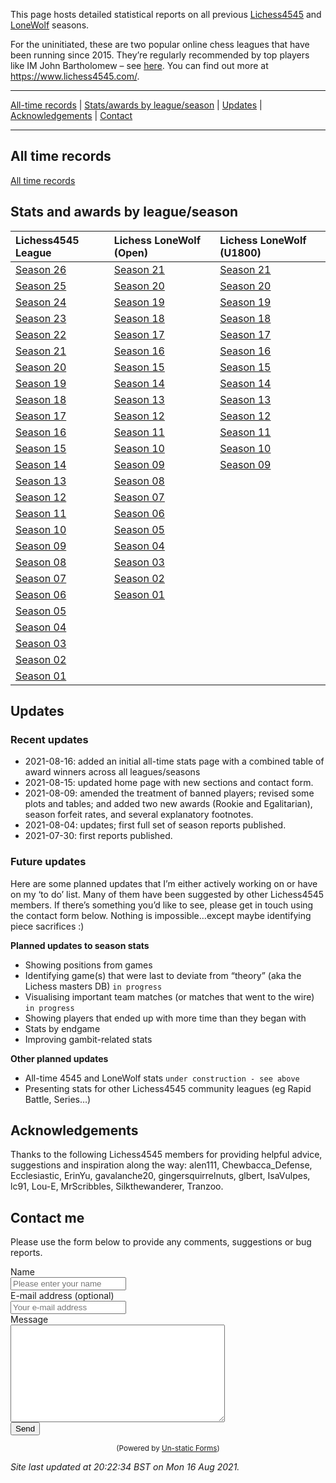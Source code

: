 This page hosts detailed statistical reports on all previous
[Lichess4545](https://www.lichess4545.com/team4545/) and
[LoneWolf](https://www.lichess4545.com/lonewolf/) seasons.

For the uninitiated, these are two popular online chess leagues that
have been running since 2015. They’re regularly recommended by top
players like IM John Bartholomew – see
[here](https://www.youtube.com/watch?v=8gBGcOEvsy4&t=1296). You can find
out more at <https://www.lichess4545.com/>.

------------------------------------------------------------------------

[All-time records](#alltime) \| [Stats/awards by
league/season](#season-stats) \| [Updates](#updates) \|
[Acknowledgements](#acknowledgements) \| [Contact](#contact)

------------------------------------------------------------------------

## All time records

[All time
records](https://rahulan-c.github.io/lichess4545-stats/reports/alltime_stats.html)

## Stats and awards by league/season

| Lichess4545 League                                                                     | Lichess LoneWolf (Open)                                                                  | Lichess LoneWolf (U1800)                                                                  |
|:---------------------------------------------------------------------------------------|:-----------------------------------------------------------------------------------------|:------------------------------------------------------------------------------------------|
| [Season 26](https://rahulan-c.github.io/lichess4545-stats/reports/stats_4545_s26.html) | [Season 21](https://rahulan-c.github.io/lichess4545-stats/reports/stats_lwopen_s21.html) | [Season 21](https://rahulan-c.github.io/lichess4545-stats/reports/stats_lwu1800_s21.html) |
| [Season 25](https://rahulan-c.github.io/lichess4545-stats/reports/stats_4545_s25.html) | [Season 20](https://rahulan-c.github.io/lichess4545-stats/reports/stats_lwopen_s20.html) | [Season 20](https://rahulan-c.github.io/lichess4545-stats/reports/stats_lwu1800_s20.html) |
| [Season 24](https://rahulan-c.github.io/lichess4545-stats/reports/stats_4545_s24.html) | [Season 19](https://rahulan-c.github.io/lichess4545-stats/reports/stats_lwopen_s19.html) | [Season 19](https://rahulan-c.github.io/lichess4545-stats/reports/stats_lwu1800_s19.html) |
| [Season 23](https://rahulan-c.github.io/lichess4545-stats/reports/stats_4545_s23.html) | [Season 18](https://rahulan-c.github.io/lichess4545-stats/reports/stats_lwopen_s18.html) | [Season 18](https://rahulan-c.github.io/lichess4545-stats/reports/stats_lwu1800_s18.html) |
| [Season 22](https://rahulan-c.github.io/lichess4545-stats/reports/stats_4545_s22.html) | [Season 17](https://rahulan-c.github.io/lichess4545-stats/reports/stats_lwopen_s17.html) | [Season 17](https://rahulan-c.github.io/lichess4545-stats/reports/stats_lwu1800_s17.html) |
| [Season 21](https://rahulan-c.github.io/lichess4545-stats/reports/stats_4545_s21.html) | [Season 16](https://rahulan-c.github.io/lichess4545-stats/reports/stats_lwopen_s16.html) | [Season 16](https://rahulan-c.github.io/lichess4545-stats/reports/stats_lwu1800_s16.html) |
| [Season 20](https://rahulan-c.github.io/lichess4545-stats/reports/stats_4545_s20.html) | [Season 15](https://rahulan-c.github.io/lichess4545-stats/reports/stats_lwopen_s15.html) | [Season 15](https://rahulan-c.github.io/lichess4545-stats/reports/stats_lwu1800_s15.html) |
| [Season 19](https://rahulan-c.github.io/lichess4545-stats/reports/stats_4545_s19.html) | [Season 14](https://rahulan-c.github.io/lichess4545-stats/reports/stats_lwopen_s14.html) | [Season 14](https://rahulan-c.github.io/lichess4545-stats/reports/stats_lwu1800_s14.html) |
| [Season 18](https://rahulan-c.github.io/lichess4545-stats/reports/stats_4545_s18.html) | [Season 13](https://rahulan-c.github.io/lichess4545-stats/reports/stats_lwopen_s13.html) | [Season 13](https://rahulan-c.github.io/lichess4545-stats/reports/stats_lwu1800_s13.html) |
| [Season 17](https://rahulan-c.github.io/lichess4545-stats/reports/stats_4545_s17.html) | [Season 12](https://rahulan-c.github.io/lichess4545-stats/reports/stats_lwopen_s12.html) | [Season 12](https://rahulan-c.github.io/lichess4545-stats/reports/stats_lwu1800_s12.html) |
| [Season 16](https://rahulan-c.github.io/lichess4545-stats/reports/stats_4545_s16.html) | [Season 11](https://rahulan-c.github.io/lichess4545-stats/reports/stats_lwopen_s11.html) | [Season 11](https://rahulan-c.github.io/lichess4545-stats/reports/stats_lwu1800_s11.html) |
| [Season 15](https://rahulan-c.github.io/lichess4545-stats/reports/stats_4545_s15.html) | [Season 10](https://rahulan-c.github.io/lichess4545-stats/reports/stats_lwopen_s10.html) | [Season 10](https://rahulan-c.github.io/lichess4545-stats/reports/stats_lwu1800_s10.html) |
| [Season 14](https://rahulan-c.github.io/lichess4545-stats/reports/stats_4545_s14.html) | [Season 09](https://rahulan-c.github.io/lichess4545-stats/reports/stats_lwopen_s09.html) | [Season 09](https://rahulan-c.github.io/lichess4545-stats/reports/stats_lwu1800_s09.html) |
| [Season 13](https://rahulan-c.github.io/lichess4545-stats/reports/stats_4545_s13.html) | [Season 08](https://rahulan-c.github.io/lichess4545-stats/reports/stats_lwopen_s08.html) |                                                                                           |
| [Season 12](https://rahulan-c.github.io/lichess4545-stats/reports/stats_4545_s12.html) | [Season 07](https://rahulan-c.github.io/lichess4545-stats/reports/stats_lwopen_s07.html) |                                                                                           |
| [Season 11](https://rahulan-c.github.io/lichess4545-stats/reports/stats_4545_s11.html) | [Season 06](https://rahulan-c.github.io/lichess4545-stats/reports/stats_lwopen_s06.html) |                                                                                           |
| [Season 10](https://rahulan-c.github.io/lichess4545-stats/reports/stats_4545_s10.html) | [Season 05](https://rahulan-c.github.io/lichess4545-stats/reports/stats_lwopen_s05.html) |                                                                                           |
| [Season 09](https://rahulan-c.github.io/lichess4545-stats/reports/stats_4545_s09.html) | [Season 04](https://rahulan-c.github.io/lichess4545-stats/reports/stats_lwopen_s04.html) |                                                                                           |
| [Season 08](https://rahulan-c.github.io/lichess4545-stats/reports/stats_4545_s08.html) | [Season 03](https://rahulan-c.github.io/lichess4545-stats/reports/stats_lwopen_s03.html) |                                                                                           |
| [Season 07](https://rahulan-c.github.io/lichess4545-stats/reports/stats_4545_s07.html) | [Season 02](https://rahulan-c.github.io/lichess4545-stats/reports/stats_lwopen_s02.html) |                                                                                           |
| [Season 06](https://rahulan-c.github.io/lichess4545-stats/reports/stats_4545_s06.html) | [Season 01](https://rahulan-c.github.io/lichess4545-stats/reports/stats_lwopen_s01.html) |                                                                                           |
| [Season 05](https://rahulan-c.github.io/lichess4545-stats/reports/stats_4545_s05.html) |                                                                                          |                                                                                           |
| [Season 04](https://rahulan-c.github.io/lichess4545-stats/reports/stats_4545_s04.html) |                                                                                          |                                                                                           |
| [Season 03](https://rahulan-c.github.io/lichess4545-stats/reports/stats_4545_s03.html) |                                                                                          |                                                                                           |
| [Season 02](https://rahulan-c.github.io/lichess4545-stats/reports/stats_4545_s02.html) |                                                                                          |                                                                                           |
| [Season 01](https://rahulan-c.github.io/lichess4545-stats/reports/stats_4545_s01.html) |                                                                                          |                                                                                           |

## Updates

### Recent updates

-   2021-08-16: added an initial all-time stats page with a combined
    table of award winners across all leagues/seasons
-   2021-08-15: updated home page with new sections and contact form.
-   2021-08-09: amended the treatment of banned players; revised some
    plots and tables; and added two new awards (Rookie and Egalitarian),
    season forfeit rates, and several explanatory footnotes.
-   2021-08-04: updates; first full set of season reports published.
-   2021-07-30: first reports published.

### Future updates

Here are some planned updates that I’m either actively working on or
have on my ‘to do’ list. Many of them have been suggested by other
Lichess4545 members. If there’s something you’d like to see, please get
in touch using the contact form below. Nothing is impossible…except
maybe identifying piece sacrifices :)

**Planned updates to season stats**

-   Showing positions from games
-   Identifying game(s) that were last to deviate from “theory” (aka the
    Lichess masters DB) `in progress`
-   Visualising important team matches (or matches that went to the
    wire) `in progress`
-   Showing players that ended up with more time than they began with
-   Stats by endgame
-   Improving gambit-related stats

**Other planned updates**

-   All-time 4545 and LoneWolf stats `under construction - see above`
-   Presenting stats for other Lichess4545 community leagues (eg Rapid
    Battle, Series…)

## Acknowledgements

Thanks to the following Lichess4545 members for providing helpful
advice, suggestions and inspiration along the way: alen111,
Chewbacca\_Defense, Ecclesiastic, ErinYu, gavalanche20,
gingersquirrelnuts, glbert, IsaVulpes, lc91, Lou-E, MrScribbles,
Silkthewanderer, Tranzoo.

## Contact me

Please use the form below to provide any comments, suggestions or bug
reports.

<form method="post" action="https://forms.un-static.com/forms/c65e8c7acaf8b132767fee1fba923d3d07b959c5">
  <div class="form-group row">
    <label for="name" class="col-4 col-form-label">Name</label>
    <div class="col-8">
      <div class="input-group">
        <div class="input-group-addon">
          <i class="fa fa-user"></i>
        </div>
        <input id="name" name="name" placeholder="Please enter your name" type="text" required="required" class="form-control">
      </div>
    </div>
  </div>
  <div class="form-group row">
    <label for="email" class="col-4 col-form-label">E-mail address (optional)</label>
    <div class="col-8">
      <div class="input-group">
        <div class="input-group-addon">
          <i class="fa fa-envelope"></i>
        </div>
        <input id="email" name="email" placeholder="Your e-mail address" type="text" class="form-control">
      </div>
    </div>
  </div>
  <div class="form-group row">
    <label for="message" class="col-4 col-form-label">Message</label>
    <div class="col-8">
      <textarea id="message" name="message" cols="40" rows="10" required="required" class="form-control"></textarea>
    </div>
  </div>
  <div class="form-group row">
    <div class="offset-4 col-8">
      <button name="submit" type="submit" class="button">Send</button>
    </div>
  </div>
</form>
<div align="center">
  <p><small>(Powered by <a rel="nofollow" href="https://un-static.com/">Un-static Forms</a>)</small></p>
</div>

*Site last updated at 20:22:34 BST on Mon 16 Aug 2021.*
